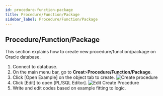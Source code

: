```yaml
---
id: procedure-function-package
title: Procedure/Function/Package
sidebar_label: Procedure/Function/Package
---
```


## Procedure/Function/Package

This section explains how to create new procedure/function/package on Oracle database.

1. Connect to database.
2. On the main menu bar, go to **Creat**>**Procedure/Function/Package**.
3. Click [Open Example] on the object tab to create.
![Create procedure](https://s3.ap-northeast-2.amazonaws.com/sqlgate-manual-content/C30A4869F9D4E6054DEF6CE134FB755D.jpg)
4. Click [Edit] to open [PL/SQL Editor].
![Edit Create Procedure](https://s3.ap-northeast-2.amazonaws.com/sqlgate-manual-content/8B97AAFF8190C3B5039C5B6F5CA2AA8F.jpg)
5. Write and edit codes based on example fitting to logic.

